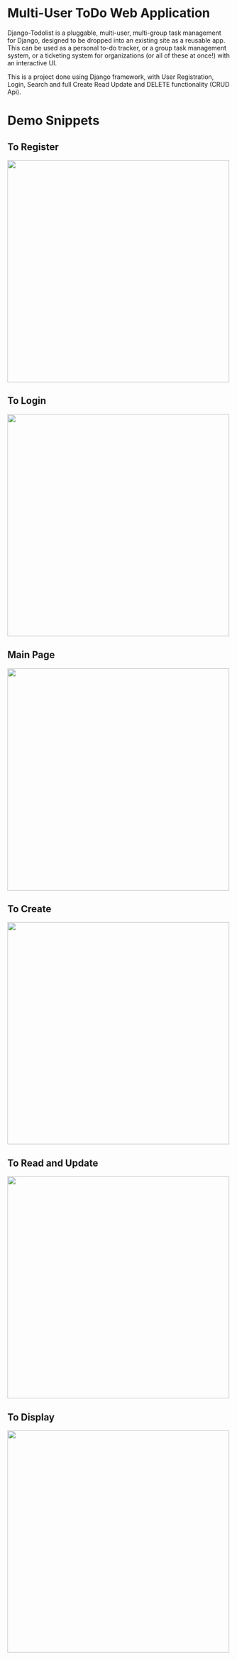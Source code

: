 # Multi-User ToDo Web Application

Django-Todolist is a pluggable, multi-user, multi-group task management for Django, designed to be dropped into an existing site as a reusable app. This can be used as a personal to-do tracker, or a group task management system, or a ticketing system for organizations (or all of these at once!) with an interactive UI.

This is a project done using Django framework, with User Registration, Login, Search and full Create Read Update and DELETE functionality (CRUD Api).

# Demo Snippets

## To Register
<img src="https://user-images.githubusercontent.com/62803746/127637284-e7d67690-4429-488a-92a7-0b2038d9d749.png" width=500 />

## To Login
<img src="https://user-images.githubusercontent.com/62803746/127637319-b61b46a6-102c-4575-a257-400065d5ae0a.png" width=500 />

## Main Page
<img src="https://user-images.githubusercontent.com/62803746/127637391-172b4d01-9f30-480a-a13b-2e0c0810adca.png" width=500 />

## To Create
<img src="https://user-images.githubusercontent.com/62803746/127637464-cc286551-1ab6-4910-b11e-8faf066173a8.png" width=500 />

## To Read and Update
<img src="https://user-images.githubusercontent.com/62803746/127637506-12e82e83-820a-49c9-bad7-5ea7693aa83f.png" width=500 />

## To Display
<img src="https://user-images.githubusercontent.com/62803746/127637584-36d0b6ed-c231-459b-8e39-62f9fa714cf5.png" width=500 />

